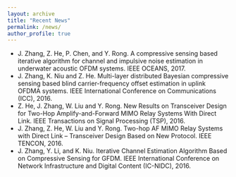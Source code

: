 ```yaml
---
layout: archive
title: "Recent News"
permalink: /news/
author_profile: true
---
```


<!-- {% if author.googlescholar %}
  You can also find my articles on <u><a href="{{author.googlescholar}}">my Google Scholar profile</a>.</u>
{% endif %}

{% include base_path %}

{% for post in site.publications reversed %}
  {% include archive-single.html %}
{% endfor %} -->


- J. Zhang, Z. He, P. Chen, and Y. Rong. A compressive sensing based iterative algorithm for channel and impulsive noise estimation in underwater acoustic OFDM systems. IEEE OCEANS, 2017.
- J. Zhang, K. Niu and Z. He. Multi-layer distributed Bayesian compressive sensing based blind carrier-frequency offset estimation in uplink OFDMA systems. IEEE International Conference on Communications (ICC), 2016.
- Z. He, J. Zhang, W. Liu and Y. Rong. New Results on Transceiver Design for Two-Hop Amplify-and-Forward MIMO Relay Systems With Direct Link. IEEE Transactions on Signal Processing (TSP), 2016.
- J. Zhang, Z. He, W. Liu and Y. Rong. Two-hop AF MIMO Relay Systems with Direct Link – Transceiver Design Based on New Protocol. IEEE TENCON, 2016.
- J. Zhang, Y. Li, and K. Niu. Iterative Channel Estimation Algorithm Based on Compressive Sensing for GFDM. IEEE International Conference on Network Infrastructure and Digital Content (IC-NIDC), 2016.
